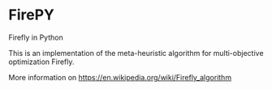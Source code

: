 # FirePY
Firefly in Python

This is an implementation of the meta-heuristic algorithm for multi-objective optimization Firefly.

More information on https://en.wikipedia.org/wiki/Firefly_algorithm

